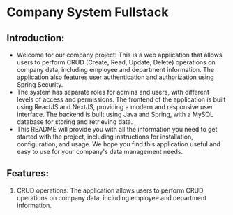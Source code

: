 # Company System Fullstack
## Introduction:
- Welcome for our company project! This is a web application that allows users to perform CRUD (Create, Read, Update, Delete) operations on company data, including employee and department information. The application also features user authentication and authorization using Spring Security.
- The system has separate roles for admins and users, with different levels of access and permissions. The frontend of the application is built using ReactJS and NextJS, providing a modern and responsive user interface. The backend is built using Java and Spring, with a MySQL database for storing and retrieving data.
- This README will provide you with all the information you need to get started with the project, including instructions for installation, configuration, and usage. We hope you find this application useful and easy to use for your company's data management needs.

## Features:
1. CRUD operations: The application allows users to perform CRUD operations on company data, including employee and department information.
